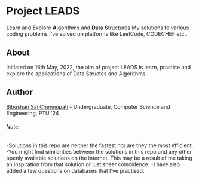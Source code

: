 # Project LEADS

**L**earn and **E**xplore **A**lgorithms and **D**ata **S**tructures
My solutions to various coding problems I've solved on platforms like LeetCode, CODECHEF etc..

## About

Initiated on 16th May, 2022, the aim of project LEADS is learn, practice and explore the applications of Data Structes and Algorithms

## Author

[Bibushan Sai Chennupati](https://github.com/bibushan) - Undergraduate, Computer Science and Engineering, PTU '24

###### Note:

-Solutions in this repo are neither the fastest nor are they the most efficient.
-You might find similarities between the solutions in this repo and any other openly available solutions on the internet. This may be a result of me taking an inspiration from that solution or just sheer coincidence.
-I have also added a few questions on databases that I've practised.
